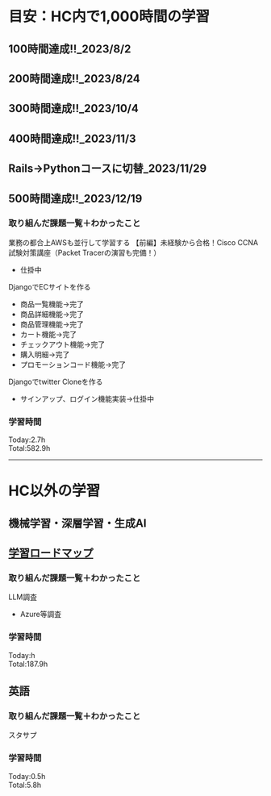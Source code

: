 # 目安：HC内で1,000時間の学習
## 100時間達成!!_2023/8/2
## 200時間達成!!_2023/8/24
## 300時間達成!!_2023/10/4
## 400時間達成!!_2023/11/3
## Rails→Pythonコースに切替_2023/11/29
## 500時間達成!!_2023/12/19

### 取り組んだ課題一覧＋わかったこと
業務の都合上AWSも並行して学習する
【前編】未経験から合格！Cisco CCNA試験対策講座（Packet Tracerの演習も完備！）
- 仕掛中

DjangoでECサイトを作る
- 商品一覧機能→完了
- 商品詳細機能→完了
- 商品管理機能→完了
- カート機能→完了
- チェックアウト機能→完了
- 購入明細→完了
- プロモーションコード機能→完了

Djangoでtwitter Cloneを作る
- サインアップ、ログイン機能実装→仕掛中

### 学習時間
Today:2.7h<br>
Total:582.9h

------------------------------------------
# HC以外の学習
## 機械学習・深層学習・生成AI
## [学習ロードマップ](https://github.com/sousou1216/machine_learning/tree/main)
### 取り組んだ課題一覧＋わかったこと
LLM調査
- Azure等調査

### 学習時間
Today:h<br>
Total:187.9h

## 英語
### 取り組んだ課題一覧＋わかったこと
スタサプ

### 学習時間
Today:0.5h<br>
Total:5.8h
